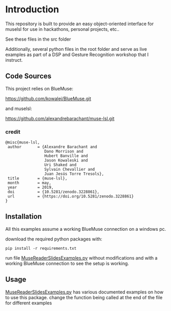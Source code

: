 # Introduction

This repository is built to provide an easy object-oriented interface for muselsl for use in hackathons, personal projects, etc..

See these files in the src folder


Additionally, several python files in the root folder and serve as live examples as part of
a DSP and Gesture Recognition workshop that I instruct.

## Code Sources

This project relies on BlueMuse:

https://github.com/kowalej/BlueMuse.git

and muselsl:

https://github.com/alexandrebarachant/muse-lsl.git

### credit
 ```
 @misc{muse-lsl,
  author       = {Alexandre Barachant and
                  Dano Morrison and
                  Hubert Banville and
                  Jason Kowaleski and
                  Uri Shaked and
                  Sylvain Chevallier and
                  Juan Jesús Torre Tresols},
  title        = {muse-lsl},
  month        = may,
  year         = 2019,
  doi          = {10.5281/zenodo.3228861},
  url          = {https://doi.org/10.5281/zenodo.3228861}
}
 
 ```

## Installation

All this examples assume a working BlueMuse connection on a windows pc.

download the required python packages with:

 `pip install -r requirements.txt`
 
run file [MuseReaderSlidesExamples.py](MuseReaderSlidesExamples.py) without modifications and with a working BlueMuse connection to see the setup is working.

## Usage

[MuseReaderSlidesExamples.py](MuseReaderSlidesExamples.py) has various documented examples on how to use this package. change the function being called at the end of the file for different examples